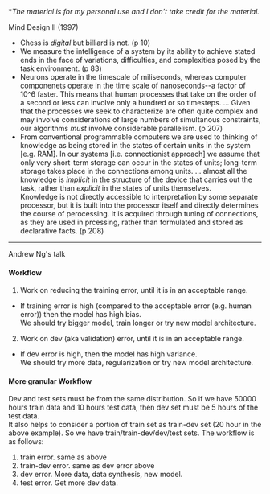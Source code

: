 **The material is for my personal use and I don't take credit for the material.*

Mind Design II (1997)  
- Chess is *digital* but billiard is not. (p 10)
- We measure the intelligence of a system by its ability to achieve stated ends in the face of variations, difficulties, and complexities posed by the task environment. (p 83)
- Neurons operate in the timescale of miliseconds, whereas computer componenets  operate in the time scale of nanoseconds--a factor of 10^6 faster. This means that human processes that take on the order of a second or less can involve only a hundred or so timesteps. ... Given that the processes we seek to characterize are often quite complex and may involve considerations of large numbers of simultanous constraints, our algorithms *must* involve considerable parallelism. (p 207)
- From conventional programmable computers we are used to thinking of knowledge as being stored in the states of certain units in the system [e.g. RAM]. In our systems [i.e. connectionist approach] we assume that only very short-term storage can occur in the states of units; long-term storage takes place in the connections among units. ... almost all the knowledge is *implicit* in the structure of the device that carries out the task, rather than *explicit* in the states of units themselves.  
Knowledge is not directly accessible to interpretation by some separate processor, but it is built into the processor itself and directly determines the course of perocessing. It is acquired through tuning of connections, as they are used in prcessing, rather than formulated and stored as declarative facts. (p 208)
-----------------

Andrew Ng's talk  
#### Workflow
1. Work on reducing the training error, until it is in an acceptable range.
  - If training error is high (compared to the acceptable error (e.g. human error)) then the model has high bias.  
We should try bigger model, train longer or try new model architecture.

2. Work on dev (aka validation) error, until it is in an acceptable range.
  - If dev error is high, then the model has high variance.  
We should try more data, regularization or try new model architecture.

#### More granular Workflow
Dev and test sets must be from the same distribution. So if we have 50000 hours train data and 10 hours test data, then dev set must be 5 hours of the test data.  
It also helps to consider a portion of train set as train-dev set (20 hour in the above example). So we have train/train-dev/dev/test sets. The workflow is as follows:

1. train error. same as above
2. train-dev error. same as dev error above
3. dev error. More data, data synthesis, new model.
4. test error. Get more dev data.


